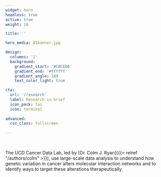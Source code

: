 ```yaml
---
widget: hero 
headless: true 
active: true
weight: 10

title: ''

hero_media: 01banner.jpg

design:
  columns: '1'
  background:
    gradient_start: '#C8CED6'
    gradient_end: '#ffffff'
    gradient_angle: 180
    text_color_light: true

cta:
  url: '/research'
  label: Research in brief
  icon_pack: fas
  icon: terminal
  
advanced:
  css_class: fullscreen
  
---
```


<br>

The UCD Cancer Data Lab, led by [Dr. Colm J. Ryan]({{< relref "/authors/colm" >}}), use large-scale data analysis to understand how genetic variation in cancer alters molecular interaction networks and to identify ways to target these alterations therapeutically.  

